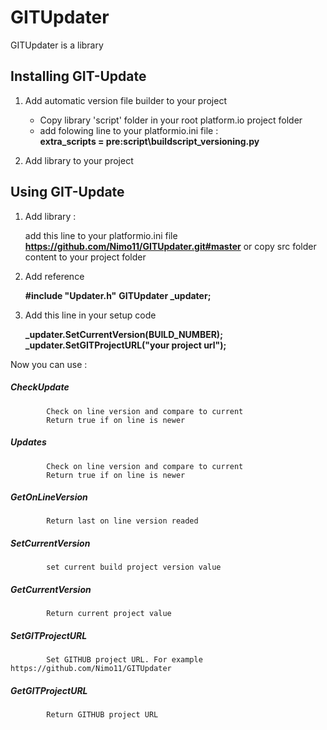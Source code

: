# GITUpdater
GITUpdater is a library
## Installing GIT-Update

1. Add automatic version file builder to your project
   - Copy library 'script' folder in your root platform.io project folder
   - add folowing line to your platformio.ini file :   
       **extra_scripts = pre:script\buildscript_versioning.py**

2. Add library to your project

## Using GIT-Update

1. Add library : 

   add this line to your platformio.ini file 
      **https://github.com/Nimo11/GITUpdater.git#master**
   or copy src folder content to your project folder

2. Add reference
   
    **#include "Updater.h"**
    **GITUpdater _updater;**

3. Add this line in your setup code 
      
    **_updater.SetCurrentVersion(BUILD_NUMBER);**
    **_updater.SetGITProjectURL("your project url");**

Now you can use :

##### CheckUpdate

            Check on line version and compare to current
            Return true if on line is newer

##### Updates

            Check on line version and compare to current
            Return true if on line is newer

##### GetOnLineVersion

            Return last on line version readed

##### SetCurrentVersion

            set current build project version value

##### GetCurrentVersion

            Return current project value

##### SetGITProjectURL

            Set GITHUB project URL. For example https://github.com/Nimo11/GITUpdater

##### GetGITProjectURL

            Return GITHUB project URL





